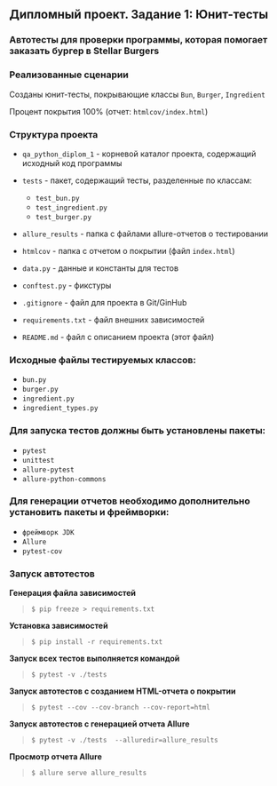 ## Дипломный проект. Задание 1: Юнит-тесты

### Автотесты для проверки программы, которая помогает заказать бургер в Stellar Burgers

### Реализованные сценарии

Созданы юнит-тесты, покрывающие классы `Bun`, `Burger`, `Ingredient`

Процент покрытия 100% (отчет: `htmlcov/index.html`)

### Структура проекта

- `qa_python_diplom_1` - корневой каталог проекта, содержащий исходный код программы
- `tests`              - пакет, содержащий тесты, разделенные по классам: 
  - `test_bun.py`
  - `test_ingredient.py`
  - `test_burger.py`
  

- `allure_results`     - папка с файлами allure-отчетов о тестировании
- `htmlcov`            - папка с отчетом о покрытии (файл `index.html`)

- `data.py`            - данные и константы для тестов
- `conftest.py`        - фикстуры


- `.gitignore`         - файл для проекта в Git/GinHub
- `requirements.txt`   - файл внешних зависимостей
- `README.md`          - файл с описанием проекта (этот файл)


### Исходные файлы тестируемых классов:
- `bun.py`
- `burger.py`
- `ingredient.py`
- `ingredient_types.py`

### Для запуска тестов должны быть установлены пакеты:
- `pytest`
- `unittest`
- `allure-pytest`
- `allure-python-commons`

### Для генерации отчетов необходимо дополнительно установить пакеты и фреймворки:
- `фреймворк JDK`
- `Allure`
- `pytest-cov`

### Запуск автотестов

**Генерация файла зависимостей**

> `$ pip freeze > requirements.txt`

**Установка зависимостей**

> `$ pip install -r requirements.txt`

**Запуск всех тестов выполняется командой**

>  `$ pytest -v ./tests`

**Запуск автотестов с созданием HTML-отчета о покрытии**

>  `$ pytest --cov --cov-branch --cov-report=html`

**Запуск автотестов с генерацией отчета Allure**

>  `$ pytest -v ./tests  --alluredir=allure_results`

**Просмотр отчета Allure**

>  `$ allure serve allure_results`
